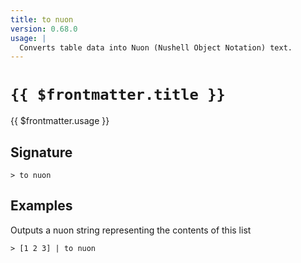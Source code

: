 ```yaml
---
title: to nuon
version: 0.68.0
usage: |
  Converts table data into Nuon (Nushell Object Notation) text.
---
```


# <code>{{ $frontmatter.title }}</code>

<div style='white-space: pre-wrap;'>{{ $frontmatter.usage }}</div>

## Signature

```> to nuon ```

## Examples

Outputs a nuon string representing the contents of this list
```shell
> [1 2 3] | to nuon
```
